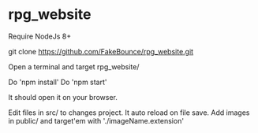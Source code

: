 # rpg_website

Require NodeJs 8+

git clone https://github.com/FakeBounce/rpg_website.git

Open a terminal and target rpg_website/

Do 'npm install'
Do 'npm start'

It should open it on your browser.

Edit files in src/ to changes project. It auto reload on file save.
Add images in public/ and target'em with './imageName.extension'

